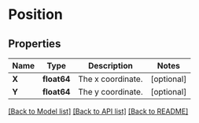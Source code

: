 # Position

## Properties

Name | Type | Description | Notes
------------ | ------------- | ------------- | -------------
**X** | **float64** | The x coordinate. | [optional] 
**Y** | **float64** | The y coordinate. | [optional] 

[[Back to Model list]](../README.md#documentation-for-models) [[Back to API list]](../README.md#documentation-for-api-endpoints) [[Back to README]](../README.md)


